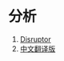 分析
===
1. [Disruptor](https://code.google.com/archive/p/disruptor/wikis/BlogsAndArticles.wiki)
2. [中文翻译版](https://coolshell.cn/articles/9169.html)
